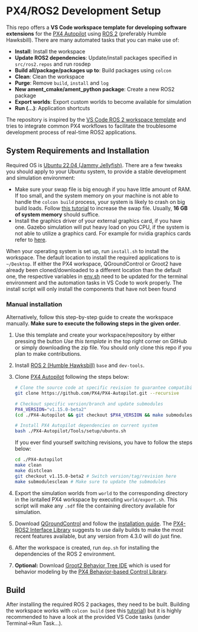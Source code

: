 # PX4/ROS2 Development Setup

This repo offers a **VS Code workspace template for developing software extensions** for the [PX4 Autopilot](https://px4.io/) using [ROS 2](https://docs.ros.org/en/humble/) (preferably Humble Hawksbill). There are many automated tasks that you can make use of:
- **Install**: Install the workspace
- **Update ROS2 dependencies**: Update/install packages specified in `src/ros2.repos` and run rosdep
- **Build all/package/packages up to**: Build packages using `colcon`
- **Clean**: Clean the workspace
- **Purge**: Remove `build`, `install` and `log`
- **New ament_cmake/ament_python package**: Create a new ROS2 package
- **Export worlds**: Export custom worlds to become available for simulation
- **Run (...)**: Application shortcuts

The repository is inspired by the [VS Code ROS 2 workspace template](https://github.com/athackst/vscode_ros2_workspace) and tries to integrate common PX4 workflows to facilitate the troublesome development process of real-time ROS2 applications.

## System Requirements and Installation

Required OS is [Ubuntu 22.04 (Jammy Jellyfish)](https://www.releases.ubuntu.com/22.04/). There are a few tweaks you should apply to your Ubuntu system, to provide a stable development and simulation environment:

- Make sure your swap file is big enough if you have little amount of RAM. If too small, and the system memory on your machine is not able to handle the `colcon build` process, your system is likely to crash on big build loads. Follow [this tutorial](https://askubuntu.com/questions/178712/how-to-increase-swap-space) to increase the swap file. Usually, **16 GB of system memory** should suffice.
- Install the graphics driver of your external graphics card, if you have one. Gazebo simulation will put heavy load on you CPU, if the system is not able to utilize a graphics card. For example for nvidia graphics cards refer to [here](https://ubuntu.com/server/docs/nvidia-drivers-installation).

When your operating system is set up, run `install.sh` to install the workspace. The default location to install the required applications to is `~/Desktop`. If either the PX4 workspace, QGroundControl or Groot2 have already been cloned/downloaded to a different location than the default one, the respective variables in [env.sh](env.sh) need to be updated for the terminal environment and the automation tasks in VS Code to work properly. The install script will only install the components that have not been found

### Manual installation
Alternatively, follow this step-by-step guide to create the workspace manually. **Make sure to execute the following steps in the given order**.

1. Use this template and create your workspace/repository by either pressing the button *Use this template* in the top right corner on GitHub or simply downloading the zip file. You should only clone this repo if you plan to make contributions.

1. Install [ROS 2 (Humble Hawksbill)](https://docs.ros.org/en/humble/Installation.html) `base` and `dev-tools`.

1. Clone [PX4 Autopilot](https://github.com/PX4/PX4-Autopilot) following the steps below:
   ```sh
   # Clone the source code at specific revision to guarantee compatibility
   git clone https://github.com/PX4/PX4-Autopilot.git --recursive

   # Checkout specific version/branch and update submodules
   PX4_VERSION="v1.15.0-beta2"
   (cd ./PX4-Autopilot && git checkout $PX4_VERSION && make submodulesclean)

   # Install PX4 Autopilot dependencies on current system
   bash ./PX4-Autopilot/Tools/setup/ubuntu.sh
   ```

   If you ever find yourself switching revisions, you have to follow the steps below:
   
   ```sh
   cd ./PX4-Autopilot
   make clean
   make distclean
   git checkout v1.15.0-beta2 # Switch version/tag/revision here
   make submodulesclean # Make sure to update the submodules
   ```

1. Export the simulation worlds from `world` to the corresponding directory in the isntalled PX4 workspace by executing `world/export.sh`. This script will make any `.sdf` file the containing directory available for simulation.

1. Download [QGroundControl](https://github.com/mavlink/qgroundcontrol/releases) and follow the [installation guide](https://docs.qgroundcontrol.com/master/en/qgc-user-guide/getting_started/download_and_install.html#ubuntu). The [PX4-ROS2 Interface Library](https://docs.px4.io/main/en/ros2/px4_ros2_interface_lib.html#px4-ros-2-interface-library) suggests to use daily builds to make the most recent features available, but any version from 4.3.0 will do just fine.

1. After the workspace is created, run `dep.sh` for installing the dependencies of the ROS 2 environment.

1. **Optional:** Download [Groot2 Behavior Tree IDE](https://www.behaviortree.dev/groot) which is used for behavior modeling by the [PX4 Behavior-based Control Library](https://github.com/robin-mueller/px4-behavior).

## Build

After installing the required ROS 2 packages, they need to be built. Building the workspace works with `colcon build` (see this [tutorial](https://docs.ros.org/en/humble/Tutorials/Beginner-Client-Libraries/Colcon-Tutorial.html#build-the-workspace)) but it is highly recommended to have a look at the provided VS Code tasks (under Terminal->Run Task...).
